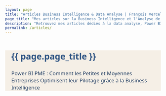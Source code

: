 ```yaml
---
layout: page
title: "Articles Business Intelligence & Data Analyse | François Vercellotti"  # titre SEO pour <title>
page_title: "Mes articles sur la Business Intelligence et l'Analyse de Données"  # titre visible <h1>
description: "Retrouvez mes articles dédiés à la data analyse, Power BI, reporting automatisé et aux bonnes pratiques pour PME et startups."
permalink: /articles/
---
```


<style>
.article-list {
  max-width: 800px;
  margin: 50px auto;
  padding: 0 20px;
  font-family: 'Segoe UI', Arial, sans-serif;
  background: #f5efe6;
  color: #333;
}

.article-list h1 {
  color: #2c5282;
  margin-bottom: 25px;
  font-weight: 700;
}

.article-list ul {
  list-style: none;
  padding: 0;
}

.article-list li {
  margin-bottom: 20px;
  font-size: 1.2em;
}

.article-list a {
  color: #1a365d;
  text-decoration: none;
  transition: color 0.2s ease;
}

.article-list a:hover {
  color: #12263a;
  text-decoration: underline;
}
</style>

<div class="article-list">
  <h1>{{ page.page_title }}</h1>
  <ul>
    <li>
      <a href="{{ '/articles/power-bi-pme' | relative_url }}">
        Power BI PME : Comment les Petites et Moyennes Entreprises Optimisent leur Pilotage grâce à la Business Intelligence
      </a>
    </li>
    <!-- Ajoute ici d'autres articles -->
  </ul>
</div>
